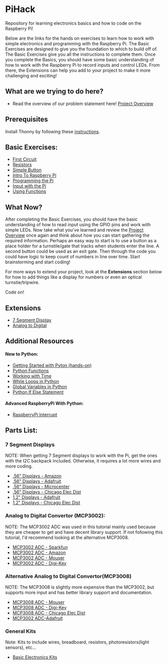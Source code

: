 # PiHack

Repository for learning electronics basics and how to code on the Raspberry Pi!


Below are the links for the hands on exercises to learn how to work with simple electronics and programming with the Raspberry Pi.
The Basic Exercises are designed to give you the foundation to which to build off of.  The Basic Exercises give you all the instructions to complete them.
Once you complete the Basics, you should have some basic understanding of how to work with the Raspberry Pi to record inputs and control LEDs.
From there, the Extensions can help you add to your project to make it more challenging and exciting!

## What are we trying to do here?

- Read the overview of our problem statement here! [Project Overview](/project_overview/overview.md)

## Prerequisites

Install Thonny by following these [instructions](/thonny).


## Basic Exercises:

- [First Circuit](./first_circuit)
- [Resistors](./resistor)
- [Simple Button](./simple_button)
- [Intro To Raspberry Pi](./pi_power)
- [Programming the Pi](./pi_led)
- [Input with the Pi](./pi_button)
- [Using Functions](./functions_tutorial)

## What Now?

After completing the Basic Exercises, you should have the basic understanding of how to read input using the GPIO pins and work with simple LEDs.
Now take what you've learned and review the [Project Overview](/project_overview/overview.md) once again and think about how you can start gathering the required information.  Perhaps an easy way to start is to use a button as a place holder for a turnstile/gate that tracks when students enter the line.  A second button could be used as an exit gate.  Then through the code you could have logic to keep count of numbers in line over time.  Start brainstorming and start coding!

For more ways to extend your project, look at the **Extensions** section below for how to add things like a display for numbers or even an optical turnstie/tripwire.

Code on!

## Extensions
- [7 Segment Display](./seven)
- [Analog to Digital](./analog_to_digital)


## Additional Resources
#### New to Python:
- [Getting Started with Pyton (hands-on)](https://www.programiz.com/python-programming/first-program)
- [Python Functions](https://www.freecodecamp.org/news/functions-in-python-a-beginners-guide/)
- [Working with Time](https://www.programiz.com/python-programming/time)
- [While Loops in Python](https://www.w3schools.com/python/python_while_loops.asp)
- [Global Variables in Python](https://www.w3schools.com/python/python_variables_global.asp)
- [Python If Else Statement](https://www.programiz.com/python-programming/if-elif-else)

#### Advanced RaspberryPi With Python:
- [RaspberryPi Interrupt](./interrupt)


## Parts List:
### 7 Segment Displays
NOTE:  When getting 7 Segment displays to work with the Pi, get the ones with the I2C backpack included. Otherwise, it requires a lot more wires and more coding.
- [.56" Displays - Amazon](https://www.amazon.com/Adafruit-4-Digit-7-Segment-Display-Backpack/dp/B00GJRW0DS?th=1)
- [.56" Displays - Adafruit](https://www.adafruit.com/product/881)
- [.56" Displays - Microcenter](https://www.microcenter.com/product/504149/adafruit-industries-056-4-digit-7-segment-display-w-i2c-backpack-blue)
- [.56" Displays - Chicago Elec Dist](https://chicagodist.com/collections/adafruit/products/adafruit-0-56-4-digit-7-segment-display-w-i2c-backpack-red)
- [1.2" Displays - Adafruit](https://www.adafruit.com/product/1269)
- [1.2" Displays - Chicago Elec Dist](https://chicagodist.com/collections/adafruit/products/adafruit-1-2-4-digit-7-segment-display-w-i2c-backpack-red)
### Analog to Digital Convertor (MCP3002):
NOTE: The MCP3002 ADC was used in this tutorial mainly used because they are cheaper to get and have decent library support.  If not following this tutorial, I'd recommend looking at the alternative MCP3008.
- [MCP3002 ADC - Sparkfun](https://www.sparkfun.com/products/8636)
- [MCP3002 ADC - Amazon](https://smile.amazon.com/MCP3002-I-Analog-Digital-Converter-Single/dp/B005T6BJUA/ref=sr_1_2?crid=I60G379BCH4Y&keywords=mcp3002&qid=1649782181&sprefix=mcp3002%2Caps%2C97&sr=8-2)
- [MCP3002 ADC - Mouser](https://www.mouser.com/ProductDetail/Microchip-Technology/MCP3002-I-P?qs=Ux5rHyN1IXSXX8XkfIMKEg%3D%3D)
- [MCP3002 ADC - Digi-Key](https://www.digikey.com/en/products/detail/microchip-technology/MCP3002-I-P/319412)
### Alternative Analog to Digital Convertor(MCP3008)
NOTE: The MCP3008 is slightly more expensive than the MCP3002, but supports more input and has better library support and documentation.
- [MCP3008 ADC - Mouser](https://www.mouser.com/ProductDetail/Microchip-Technology/MCP3008-I-P?qs=AF%252BffTaPb30XZ0OdV6HdVg%3D%3D)
- [MCP3008 ADC - Digi-Key](https://www.digikey.com/en/products/detail/microchip-technology/mcp3008-i-p/319422)
- [MCP3008 ADC - Chicago Elec Dist](https://chicagodist.com/products/8-channel-10-bit-analog-adc-for-raspberry-pi)
- [MCP3002 ADC-Adafruit](https://www.adafruit.com/product/856)
### General Kits
Note: Kits to include wires, breadboard, resistors, photoresistors(light sensors), etc...
- [Basic Electronics Kits](https://www.amazon.com/REXQualis-Electronics-tie-Points-Breadboard-Potentiometer/dp/B073ZC68QG/ref=sr_1_5?keywords=electronics+starter+kit&qid=1644431922&sprefix=electronics+startr%2Caps%2C132&sr=8-5)
